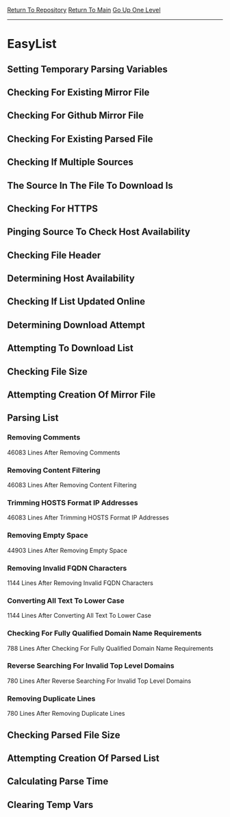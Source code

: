 [Return To Repository](https://github.com/deathbybandaid/piholeparser/)
[Return To Main](https://github.com/deathbybandaid/piholeparser/blob/master/RecentRunLogs/Mainlog.md)
[Go Up One Level](https://github.com/deathbybandaid/piholeparser/blob/master/RecentRunLogs/TopLevelScripts/30-Processing-External-Blacklists.md)
____________________________________
# EasyList
## Setting Temporary Parsing Variables
## Checking For Existing Mirror File
## Checking For Github Mirror File
## Checking For Existing Parsed File
## Checking If Multiple Sources
## The Source In The File To Download Is
## Checking For HTTPS
## Pinging Source To Check Host Availability
## Checking File Header
## Determining Host Availability
## Checking If List Updated Online
## Determining Download Attempt
## Attempting To Download List
## Checking File Size
## Attempting Creation Of Mirror File
## Parsing List
### Removing Comments
46083 Lines After Removing Comments
### Removing Content Filtering
46083 Lines After Removing Content Filtering
### Trimming HOSTS Format IP Addresses
46083 Lines After Trimming HOSTS Format IP Addresses
### Removing Empty Space
44903 Lines After Removing Empty Space
### Removing Invalid FQDN Characters
1144 Lines After Removing Invalid FQDN Characters
### Converting All Text To Lower Case
1144 Lines After Converting All Text To Lower Case
### Checking For Fully Qualified Domain Name Requirements
788 Lines After Checking For Fully Qualified Domain Name Requirements
### Reverse Searching For Invalid Top Level Domains
780 Lines After Reverse Searching For Invalid Top Level Domains
### Removing Duplicate Lines
780 Lines After Removing Duplicate Lines
## Checking Parsed File Size
## Attempting Creation Of Parsed List
## Calculating Parse Time
## Clearing Temp Vars

